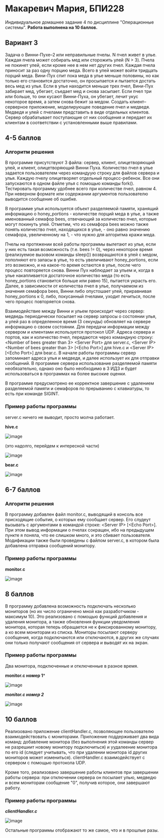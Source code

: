 # Макаревич Мария, БПИ228
Индивидуальное домашнее задание 4 по дисциплине "Операционные системы". **Работа выполнена на 10 баллов.**
## Вариант 3
Задача о Винни-Пухе–2 или неправильные пчелы. N пчел живет в улье. Каждая пчела может собирать мед или сторожить улей (N > 3). Пчела не покинет улей, если кроме нее в нем нет других пчел. Каждая пчела приносит за раз одну порцию меда. Всего в улей может войти тридцать порций меда. Вини-Пух спит пока меда в улье меньше половины, но как только его становится достаточно, он просыпается и пытается достать весь мед из улья. Если в улье находится меньше трех пчел, Вини-Пух забирает мед, убегает, съедает мед и снова засыпает. Если пчел три или больше, то они кусают Винни-Пуха, он убегает, лечит укус некоторое время, а затем снова бежит за медом.
Создать клиент–серверное приложение, моделирующее поведение пчел и медведя. Медведя и улей с пчелами представить в виде отдельных клиентов. Сервер обрабатывает поступающие от них сообщения и передает их клиентам в соответствии с установленными выше правилами.
## 4-5 баллов
### Алгоритм решения
В программе присутствуют 3 файла: сервер, клиент, олицетворяющий улей, и клиент, олицетворяющий Винни Пуха. Количество пчел в улье задается пользователем через командуую строку для файлов сервера и улья. Каждую пчелу олицетворяет отдельный процесс-ребенок. Все они запускаются в одном файле улья с помощью команды fork(). Тестировать программу удобнее всего при количестве пчел, равном 4. При неверном формате или содержании аргументов пользователю выводится сообщение об ошибке.

В программе улья используется объект разделяемой памяти, хранящий информацию о honey_portions - количестве порций меда в улье, а также именованный семафор bees, отвечающий за количество пчел, которые могут покинуть улей. Отметим, что из семафора bees можно также понять количество пчел, находящихся в улье, - оно равно значению семафора, увеличенному на 1, - что нужно для алгоритма кражи меда.

Пчелы на протяжении всей работы программы вылетают из улья, если у них есть такая возможность (т.е. bees != 0), через некоторое время (реализуемое вызовом команды sleep()) возвращаются в улей с медом, пополняют его запасы в улье, то есть увеличивают honey_portions, если это возможно, и на какое-то время остаются в улье, после чего процесс повторяется снова. Винни Пух наблюдает за ульем и, когда в улье накапливается достаточное количество меда (то есть honey_portions становится больше или равно 15), пытается украсть его. Далее, в зависимости от количества пчел в улье, получаемом из значения семафора bees, Винни либо опустошает улей, приравнивая honey_portions к 0, либо, покусанный пчелами, уходит лечиться, после чего процесс повторяется снова.

Взаимодействие между Винни и ульем происходит через сервер: медведь периодически посылает на сервер запросы о состоянии улья, а улей раз в определенное время (3 секунды) обновляет на сервере информацию о своем состоянии. Для передачи информации между сервером и клиентами используется протокол UDP. Адреса сервера и портов, как и количество пчел, передаются через командную строку: <Number of bees greater than 3> <Server Port\> для server.c, <Server IP\> <Number of bees greater than 3> \[<Echo Port\>] для hive.c и <Server IP\> \[<Echo Port\>] для bear.c. В начале работы программы сервер запоминает адреса улья и медведя, и далее использует их для отправки сообщений. В программе сервера использование разделяемой памяти необязательно, однако оно было необходимо в 3 ИДЗ и будет использоваться в программах на более высокие оценки.

В программе предусмотрено ее корректное завершение с удалением разделяемой памяти и семафоров по прерыванию с клавиатуры, то есть при команде SIGINT.
### Пример работы программы
server.c ничего не выводит, просто молча работает.

**hive.c**

![image](https://github.com/programmer-owl/OS-IHW4/assets/131264233/a8590103-d95e-4856-8659-dd63bc02fd54)

(это надолго, перейдем к интересной части)

![image](https://github.com/programmer-owl/OS-IHW4/assets/131264233/9caa0976-1d57-425e-9371-ec16dd080e89)


**bear.c**

![image](https://github.com/programmer-owl/OS-IHW4/assets/131264233/de1fe106-1751-4045-8d7b-8729bb3724c8)


## 6-7 баллов
### Алгоритм решения
В программу добавлен файл monitor.c, выводящий в консоль все присходящие события, о которых ему сообщает сервер. Его слудеут вызывать с аргументами в командой строке: <Server IP\> \[<Echo Port\>]. При этом вывод информации о пчелах сокращен, ибо на предыдущем пункте я поняла, что ее слишком много, и это сбивает пользователя. Модификации также были проведены с файлом server.c, в котором была добавлена отправка сообщений монитору.
### Пример работы программы
**monitor.c**

![image](https://github.com/programmer-owl/OS-IHW4/assets/131264233/bc96c392-098e-40e3-9c33-b8b226680e08)


## 8 баллов
В программу добавлена возможность подключать несколько мониторов (но их число ограничено мной как разработчиком - максимум 10). Это реализовано с помощью функций добавления и удаления монитора, а также обновления функции уведомления монитора, которая теперь обращается не к фиксированному монитору, а ко всем мониторам из списка. Мониторы посылают серверу сообщения, когда подключаются или отключаются, в других же случаях они только получают сообщения от сервера и выводят их на экран.
### Пример работы программы
Два монитора, подключенные и отключенные в разное время.

**monitor.c номер 1***


![image](https://github.com/programmer-owl/OS-IHW4/assets/131264233/9a203b51-a5fa-420c-a6af-fa67bc73e25b)

***monitor.c номер 2***


![image](https://github.com/programmer-owl/OS-IHW4/assets/131264233/03dc38c1-62d7-4486-b7c9-d86b5b728b02)

## 10 баллов
Реализовано приложение clientHandler.c, позволяющее пользователю взаимодействовать с мониторами. Приложение поддерживает два вида команд: добавление монитора (без выполнения этой команды сервер не разрешиит новому монитору подключиться) и уудалеение монитора по его id (следует учитывать, что при удалении монитора id других мониторов может измениться). clientHandler.c взаимодействует с сервером с помощью протокола UDP. 

Кроме того, реализовано завершение работы клиентов при завершении работы сервера: при отключении сервера он посылает улью, медведю и всем мониторам сообщение "0", получив которое, они завершают работу.

### Пример работы программы
***clientHandler.c***

![image](https://github.com/programmer-owl/OS-IHW4/assets/131264233/c7d9e235-0d19-4ec9-8e75-c9a060f8a10b)

Остальные программы отображают то же самое, что и в прошлые разы.
